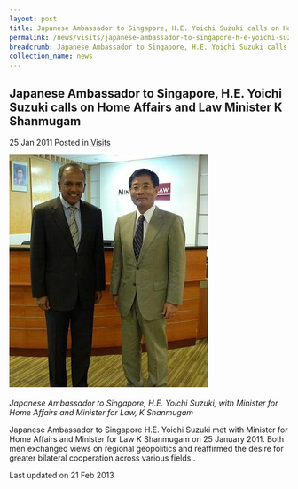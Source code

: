 ```yaml
---
layout: post
title: Japanese Ambassador to Singapore, H.E. Yoichi Suzuki calls on Home Affairs and Law Minister K Shanmugam
permalink: /news/visits/japanese-ambassador-to-singapore-h-e-yoichi-suzuki-calls-on-home-affairs-and-law-minister-k/
breadcrumb: Japanese Ambassador to Singapore, H.E. Yoichi Suzuki calls on Home Affairs and Law Minister K Shanmugam
collection_name: news
---
```


<style>
.image {width: 400px;}
.image img {max-width: 100%;}
</style>

Japanese Ambassador to Singapore, H.E. Yoichi Suzuki calls on Home Affairs and Law Minister K Shanmugam
---

25 Jan 2011 Posted in [Visits](/news/visits/)

<div class="image"><img src="/images/jap-amb-2.jpg/"></div><br>
<i>Japanese Ambassador to Singapore, H.E. Yoichi Suzuki, with
Minister for Home Affairs and Minister for Law, K Shanmugam</i>

Japanese Ambassador to Singapore H.E. Yoichi Suzuki met with Minister for Home Affairs and Minister for Law K Shanmugam on 25 January 2011. Both men exchanged views on regional geopolitics and reaffirmed the desire for greater bilateral cooperation across various fields..

<p class="right-side-updated">Last updated on 21 Feb 2013</p>
